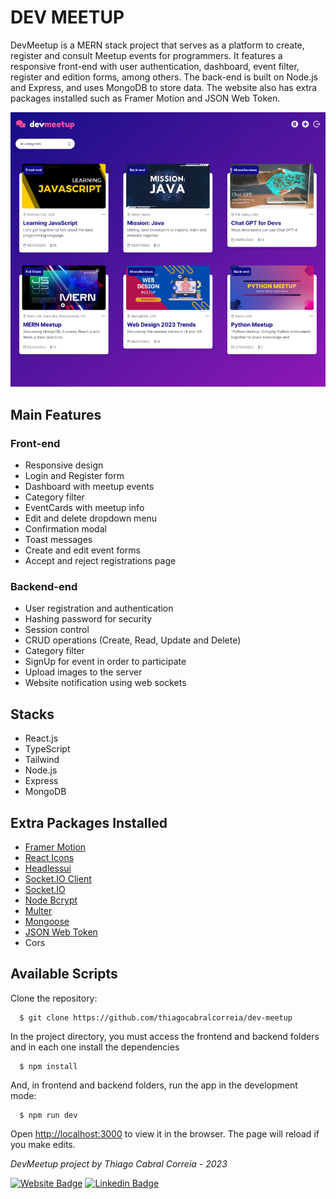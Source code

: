 # DEV MEETUP

DevMeetup is a MERN stack project that serves as a platform to create, register and consult Meetup events for programmers. It features a responsive front-end with user authentication, dashboard, event filter, register and edition forms, among others. The back-end is built on Node.js and Express, and uses MongoDB to store data. The website also has extra packages installed such as Framer Motion and JSON Web Token.

![[alt text: DevMeetup Home page.](https://github.com/thiagocabralcorreia/dev-meetup/blob/main/frontend/public/devmeetup-cover.png)](https://github.com/thiagocabralcorreia/dev-meetup/blob/main/frontend/public/devmeetup-cover.png)

## Main Features

### Front-end

- Responsive design
- Login and Register form
- Dashboard with meetup events
- Category filter
- EventCards with meetup info
- Edit and delete dropdown menu
- Confirmation modal
- Toast messages
- Create and edit event forms
- Accept and reject registrations page

### Backend-end

- User registration and authentication
- Hashing password for security
- Session control
- CRUD operations (Create, Read, Update and Delete)
- Category filter
- SignUp for event in order to participate
- Upload images to the server
- Website notification using web sockets

## Stacks

- React.js
- TypeScript
- Tailwind
- Node.js
- Express
- MongoDB

## Extra Packages Installed

- [Framer Motion](https://www.framer.com/motion/)
- [React Icons](https://react-icons.github.io/react-icons/)
- [Headlessui](https://headlessui.com)
- [Socket.IO Client](https://www.npmjs.com/package/socket.io-client)
- [Socket.IO](https://socket.io)
- [Node Bcrypt](https://www.npmjs.com/package/bcrypt)
- [Multer](https://www.npmjs.com/package/multer)
- [Mongoose](https://www.npmjs.com/package/mongoose)
- [JSON Web Token](https://www.npmjs.com/package/jsonwebtoken)
- Cors

## Available Scripts

Clone the repository:

```
  $ git clone https://github.com/thiagocabralcorreia/dev-meetup
```

In the project directory, you must access the frontend and backend folders and in each one install the dependencies

```
  $ npm install
```

And, in frontend and backend folders, run the app in the development mode:

```
  $ npm run dev
```

Open [http://localhost:3000](http://localhost:3000) to view it in the browser.
The page will reload if you make edits.

_DevMeetup project by Thiago Cabral Correia - 2023_

[![Website Badge](https://img.shields.io/badge/-Portfolio%20Website-fbbf24?style=for-the-badge&logo=Vercel&logoColor=171717&link=https://thiagocabralcorreia.vercel.app/)](https://thiagocabralcorreia.vercel.app/) [![Linkedin Badge](https://img.shields.io/badge/-LinkedIn-fbbf24?style=for-the-badge&logo=Linkedin&logoColor=171717&link=https://www.linkedin.com/in/thiago-cabral-correia/)](https://www.linkedin.com/in/thiago-cabral-correia/)
